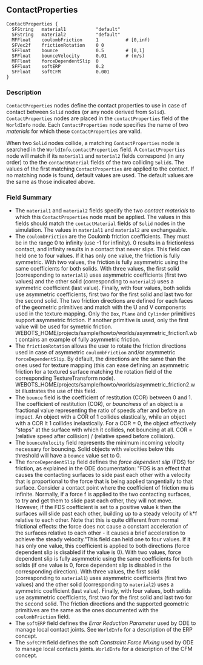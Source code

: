## ContactProperties


```
ContactProperties {
  SFString   material1           "default"
  SFString   material2           "default"
  MFFloat    coulombFriction     1          # [0,inf)
  SFVec2f    frictionRotation    0 0
  SFFloat    bounce              0.5        # [0,1]
  SFFloat    bounceVelocity      0.01       # (m/s)
  MFFloat    forceDependentSlip  0
  SFFloat    softERP             0.2
  SFFloat    softCFM             0.001
}
```

### Description

`ContactProperties` nodes define the contact properties to use in case of
contact between `Solid` nodes (or any node derived from `Solid`).
`ContactProperties` nodes are placed in the `contactProperties` field of the
`WorldInfo` node. Each `ContactProperties` node specifies the name of two
*materials* for which these `ContactProperties` are valid.

When two `Solid` nodes collide, a matching `ContactProperties` node is searched
in the `WorldInfo`.`contactProperties` field. A `ContactProperties` node will
match if its `material1` and `material2` fields correspond (in any order) to the
the `contactMaterial` fields of the two colliding `Solid`s. The values of the
first matching `ContactProperties` are applied to the contact. If no matching
node is found, default values are used. The default values are the same as those
indicated above.

### Field Summary

- The `material1` and `material2` fields specify the two *contact materials* to which this `ContactProperties` node must be applied. The values in this fields should match the `contactMaterial` fields of `Solid` nodes in the simulation. The values in `material1` and `material2` are exchangeable.
- The `coulombFriction` are the Coulomb friction coefficients. They must be in the range 0 to infinity (use -1 for infinity). 0 results in a frictionless contact, and infinity results in a contact that never slips. This field can held one to four values. If it has only one value, the friction is fully symmetric. With two values, the friction is fully asymmetric using the same coefficients for both solids. With three values, the first solid (corresponding to `material1`) uses asymmetric coefficients (first two values) and the other solid (corresponding to `material2`) uses a symmetric coefficient (last value). Finally, with four values, both solids use asymmetric coefficients, first two for the first solid and last two for the second solid. The two friction directions are defined for each faces of the geometric primitives and match with the U and V components used in the texture mapping. Only the `Box`, `Plane` and `Cylinder` primitives support asymmetric friction. If another primitive is used, only the first value will be used for symetric friction. WEBOTS\_HOME/projects/sample/howto/worlds/asymmetric\_friction1.wbt contains an example of fully asymmetric friction.
- The `frictionRotation` allows the user to rotate the friction directions used in case of asymmetric `coulombFriction` and/or asymmetric `forceDependentSlip`. By default, the directions are the same than the ones used for texture mapping (this can ease defining an asymmetric friction for a textured surface matching the rotation field of the corresponding TextureTransform node). WEBOTS\_HOME/projects/sample/howto/worlds/asymmetric\_friction2.wbt illustrates the use of this field.
- The `bounce` field is the coefficient of restitution (COR) between 0 and 1. The coefficient of restitution (COR), or *bounciness* of an object is a fractional value representing the ratio of speeds after and before an impact. An object with a COR of 1 collides elastically, while an object with a COR lt 1 collides inelastically. For a COR = 0, the object effectively "stops" at the surface with which it collides, not bouncing at all. COR = (relative speed after collision) / (relative speed before collision).
- The `bounceVelocity` field represents the minimum incoming velocity necessary for bouncing. Solid objects with velocities below this threshold will have a `bounce` value set to 0.
- The `forceDependentSlip` field defines the *force dependent slip* (FDS) for friction, as explained in the ODE documentation: "FDS is an effect that causes the contacting surfaces to side past each other with a velocity that is proportional to the force that is being applied tangentially to that surface. Consider a contact point where the coefficient of friction mu is infinite. Normally, if a force f is applied to the two contacting surfaces, to try and get them to slide past each other, they will not move. However, if the FDS coefficient is set to a positive value k then the surfaces will slide past each other, building up to a steady velocity of k*f relative to each other. Note that this is quite different from normal frictional effects: the force does not cause a constant acceleration of the surfaces relative to each other - it causes a brief acceleration to achieve the steady velocity."This field can held one to four values. If it has only one value, this coefficient is applied to both directions (force dependent slip is disabled if the value is 0). With two values, force dependent slip is fully asymmetric using the same coefficients for both solids (if one value is 0, force dependent slip is disabled in the corresponding direction). With three values, the first solid (corresponding to `material1`) uses asymmetric coefficients (first two values) and the other solid (corresponding to `material2`) uses a symmetric coefficient (last value). Finally, with four values, both solids use asymmetric coefficients, first two for the first solid and last two for the second solid. The friction directions and the supported geometric primitives are the same as the ones documented with the `coulombFriction` field.
- The `softERP` field defines the *Error Reduction Parameter* used by ODE to manage local contact joints. See `WorldInfo` for a description of the ERP concept.
- The `softCFM` field defines the soft *Constraint Force Mixing* used by ODE to manage local contacts joints. `WorldInfo` for a description of the CFM concept.

